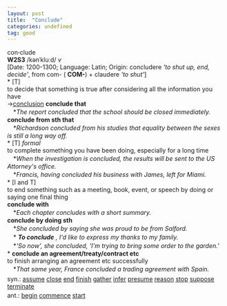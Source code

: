 ```yaml
---
layout: post
title:  "Conclude"
categories: undefined
tag: good
---
```

<DIV style="MARGIN: 0px 0px 5px">con<B>·</B>clude<BR><B>W2S3</B> /kənˈkluːd/ <I>v</I> <BR>[Date: 1200-1300; Language: Latin; Origin: concludere <I>'to shut up, end, decide'</I>, from com- ( <B>COM-</B>) + claudere <I>'to shut'</I>]<BR>* [T] <BR>to decide that something is true after considering all the information you have<BR>→<A href="{{ site.baseurl }}/conclusion"><U>conclusion</U></A> <B>conclude that</B><BR>　*<I>The report concluded that the school should be closed immediately.</I><BR><B>conclude from sth that</B><BR>　*<I>Richardson concluded from his studies that equality between the sexes is still a long way off.</I><BR>* [T] <I>formal</I> <BR>to complete something you have been doing, especially for a long time<BR>　*<I>When the investigation is concluded, the results will be sent to the US Attorney's office.</I><BR>　*<I>Francis, having concluded his business with James, left for Miami.</I><BR>* [I and T] <BR>to end something such as a meeting, book, event, or speech by doing or saying one final thing<BR><B>conclude with</B><BR>　*<I>Each chapter concludes with a short summary.</I><BR><B>conclude by doing sth</B><BR>　*<I>She concluded by saying she was proud to be from Salford.</I><BR>　*<I> <B>To conclude</B> , I'd like to express my thanks to my family.</I><BR>　*<I>'So now', she concluded, 'I'm trying to bring some order to the garden.'</I><BR>* <B>conclude an agreement/treaty/contract etc</B><BR>to finish arranging an agreement etc successfully<BR>　*<I>That same year, France concluded a trading agreement with Spain.</I></DIV>
<DIV style="MARGIN: 0px 0px 5px">
<DIV style="MARGIN: 4px 0px">syn.: <A href="{{ site.baseurl }}/assume"><U>assume</U></A> <A href="{{ site.baseurl }}/close"><U>close</U></A> <A href="{{ site.baseurl }}/end"><U>end</U></A> <A href="{{ site.baseurl }}/finish"><U>finish</U></A> <A href="{{ site.baseurl }}/gather"><U>gather</U></A> <A href="{{ site.baseurl }}/infer"><U>infer</U></A> <A href="{{ site.baseurl }}/presume"><U>presume</U></A> <A href="{{ site.baseurl }}/reason"><U>reason</U></A> <A href="{{ site.baseurl }}/stop"><U>stop</U></A> <A href="{{ site.baseurl }}/suppose"><U>suppose</U></A> <A href="{{ site.baseurl }}/terminate"><U>terminate</U></A></DIV>
<DIV style="MARGIN: 4px 0px">ant.: <A href="{{ site.baseurl }}/begin"><U>begin</U></A> <A href="{{ site.baseurl }}/commence"><U>commence</U></A> <A href="{{ site.baseurl }}/start"><U>start</U></A></DIV></DIV>
